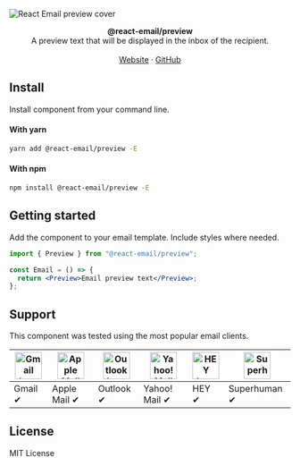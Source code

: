 ![React Email preview cover](https://react.email/static/covers/preview.png)

<div align="center"><strong>@react-email/preview</strong></div>
<div align="center">A preview text that will be displayed in the inbox of the recipient.</div>
<br />
<div align="center">
<a href="https://react.email">Website</a>
<span> · </span>
<a href="https://github.com/resend/react-email">GitHub</a>

</div>

## Install

Install component from your command line.

#### With yarn

```sh
yarn add @react-email/preview -E
```

#### With npm

```sh
npm install @react-email/preview -E
```

## Getting started

Add the component to your email template. Include styles where needed.

```jsx
import { Preview } from "@react-email/preview";

const Email = () => {
  return <Preview>Email preview text</Preview>;
};
```

## Support

This component was tested using the most popular email clients.

| <img src="https://react.email/static/icons/gmail.svg" width="48px" height="48px" alt="Gmail logo"> | <img src="https://react.email/static/icons/apple-mail.svg" width="48px" height="48px" alt="Apple Mail"> | <img src="https://react.email/static/icons/outlook.svg" width="48px" height="48px" alt="Outlook logo"> | <img src="https://react.email/static/icons/yahoo-mail.svg" width="48px" height="48px" alt="Yahoo! Mail logo"> | <img src="https://react.email/static/icons/hey.svg" width="48px" height="48px" alt="HEY logo"> | <img src="https://react.email/static/icons/superhuman.svg" width="48px" height="48px" alt="Superhuman logo"> |
| -------------------------------------------------------------------------------------------------- | ------------------------------------------------------------------------------------------------------- | ------------------------------------------------------------------------------------------------------ | ------------------------------------------------------------------------------------------------------------- | ---------------------------------------------------------------------------------------------- | ------------------------------------------------------------------------------------------------------------ |
| Gmail ✔                                                                                           | Apple Mail ✔                                                                                           | Outlook ✔                                                                                             | Yahoo! Mail ✔                                                                                                | HEY ✔                                                                                         | Superhuman ✔                                                                                                |

## License

MIT License
